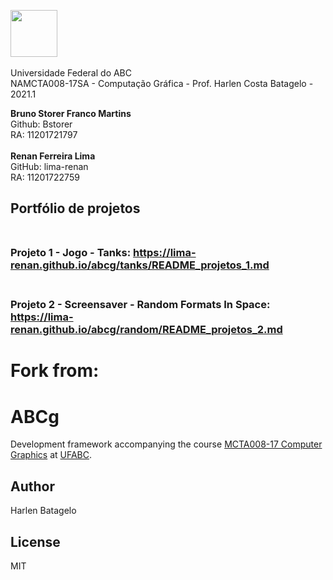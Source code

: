  <img src="https://upload.wikimedia.org/wikipedia/commons/e/ee/Ufabc_logo.png" width="75"/> <br /> <br /> Universidade Federal do ABC <br />
NAMCTA008-17SA - Computação Gráfica - Prof. Harlen Costa Batagelo - 2021.1



**Bruno Storer Franco Martins** <br /> Github: Bstorer <br /> RA: 11201721797 <br /> <br />
**Renan Ferreira Lima** <br /> GitHub: lima-renan	<br /> RA: 11201722759


## Portfólio de projetos <br /> <br />
### Projeto 1 - Jogo - Tanks: <https://lima-renan.github.io/abcg/tanks/README_projetos_1.md> <br /> <br />
### Projeto 2 - Screensaver - Random Formats In Space: <https://lima-renan.github.io/abcg/random/README_projetos_2.md>


# Fork from: <br />
# ABCg

Development framework accompanying the course [MCTA008-17 Computer Graphics](http://professor.ufabc.edu.br/~harlen.batagelo/cg/) at [UFABC](https://www.ufabc.edu.br/).

## Author

Harlen Batagelo

## License

MIT
